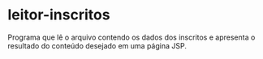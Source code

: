leitor-inscritos
================

Programa que lê o arquivo contendo os dados dos inscritos e apresenta o resultado do conteúdo desejado em uma página JSP.

